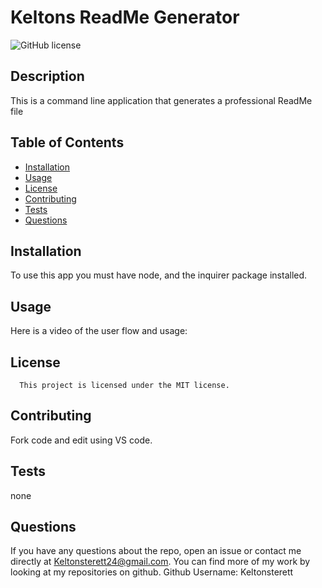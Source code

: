 
  # Keltons ReadMe Generator
   ![GitHub license](https://img.shields.io/badge/license-MIT-blue.svg)

  ## Description
  This is a command line application that generates a professional ReadMe file 

  ## Table of Contents
  * [Installation](#installation)
  * [Usage](#usage)
  * [License](#license)
  * [Contributing](#contributing)
  * [Tests](#tests)
  * [Questions](#Contact-Information)

  ## Installation
  To use this app you must have node, and the inquirer package installed.

  ## Usage
  Here is a video of the user flow and usage:

   ## License
      This project is licensed under the MIT license.

  ## Contributing
  Fork code and edit using VS code.

  ## Tests
  none

  ## Questions
  If you have any questions about the repo, open an issue or contact me directly at Keltonsterett24@gmail.com. You can find more of my work by looking at my repositories on github.
   Github Username: Keltonsterett


